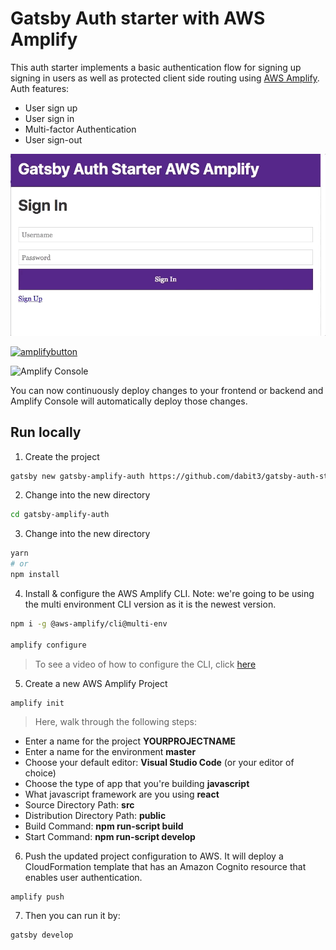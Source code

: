 # Gatsby Auth starter with AWS Amplify

This auth starter implements a basic authentication flow for signing up signing in users as well as protected client side routing using [AWS Amplify](https://amplify.aws). Auth features:
- User sign up
- User sign in
- Multi-factor Authentication
- User sign-out

![Gatsby Amplify](src/images/gatby-auth.gif)

[![amplifybutton](https://oneclick.amplifyapp.com/button.svg)](https://console.aws.amazon.com/amplify/home#/deploy?repo=https://github.com/username/repository)

<!-- <img src="https://github.com/swaminator/gatsby-auth-starter-aws-amplify/blob/master/src/images/amplify-console.gif" width="800"/> -->
![Amplify Console](src/images/amplify-console.gif)

You can now continuously deploy changes to your frontend or backend and Amplify Console will automatically deploy those changes.

## Run locally

1. Create the project

```sh
gatsby new gatsby-amplify-auth https://github.com/dabit3/gatsby-auth-starter-aws-amplify
```

2. Change into the new directory

```sh
cd gatsby-amplify-auth
```

3. Change into the new directory

```sh
yarn
# or
npm install
```

4. Install & configure the AWS Amplify CLI. Note: we're going to be using the multi environment CLI version as it is the newest version.

```sh
npm i -g @aws-amplify/cli@multi-env

amplify configure
```

> To see a video of how to configure the CLI, click [here](https://www.youtube.com/watch?v=fWbM5DLh25U)

5. Create a new AWS Amplify Project

```
amplify init
```

> Here, walk through the following steps:

- Enter a name for the project __YOURPROJECTNAME__
- Enter a name for the environment __master__
- Choose your default editor: __Visual Studio Code__ (or your editor of choice)
- Choose the type of app that you're building __javascript__
- What javascript framework are you using __react__
- Source Directory Path: __src__
- Distribution Directory Path: __public__
- Build Command: __npm run-script build__
- Start Command: __npm run-script develop__

6. Push the updated project configuration to AWS. It will deploy a CloudFormation template that has an Amazon Cognito resource that enables user authentication.

```sh
amplify push
```

7. Then you can run it by:
```sh
gatsby develop
```

